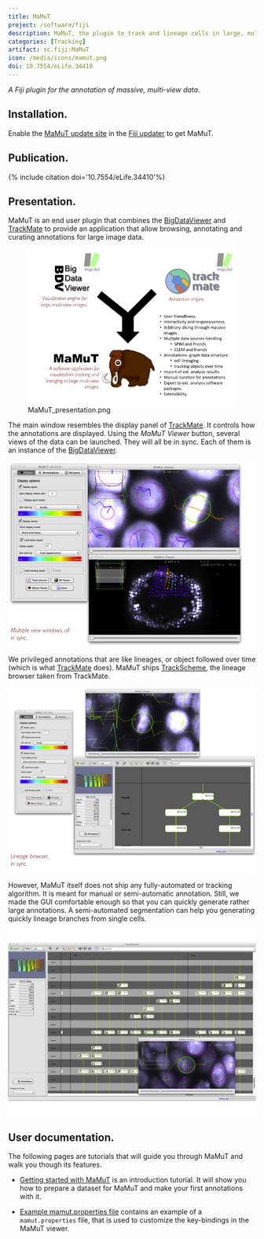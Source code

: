 ```yaml
---
title: MaMuT
project: /software/fiji
description: MaMuT, the plugin to track and lineage cells in large, multi-view images.
categories: [Tracking]
artifact: sc.fiji:MaMuT
icon: /media/icons/mamut.png
doi: 10.7554/eLife.34410
---
```


*A Fiji plugin for the annotation of massive, multi-view data.*

## Installation.

Enable the [MaMuT update site](http://sites.imagej.net/MaMuT/) in the [Fiji updater](/plugins/updater) to get MaMuT.



## Publication.

{% include citation doi='10.7554/eLife.34410'%}

## Presentation.

MaMuT is an end user plugin that combines the [BigDataViewer](/plugins/bdv) and [TrackMate](/plugins/trackmate) to provide an application that allow browsing, annotating and curating annotations for large image data.

<figure><img src="/media/plugins/mamut/mamut-presentation.png" title="MaMuT_presentation.png" width="600" alt="MaMuT_presentation.png" /><figcaption aria-hidden="true">MaMuT_presentation.png</figcaption></figure>

The main window resembles the display panel of [TrackMate](/plugins/trackmate). It controls how the annotations are displayed. Using the *MaMuT Viewer* button, several views of the data can be launched. They will all be in sync. Each of them is an instance of the [BigDataViewer](/plugins/bdv).

![](/media/plugins/mamut/mamut-windowsinsync.png)

We privileged annotations that are like lineages, or object followed over time (which is what [TrackMate](/plugins/trackmate) does). MaMuT ships [TrackScheme](/plugins/trackmate/trackscheme), the lineage browser taken from TrackMate.

![](/media/plugins/mamut/mamut-withtrackscheme.png)

However, MaMuT itself does not ship any fully-automated or tracking algorithm. It is meant for manual or semi-automatic annotation. Still, we made the GUI comfortable enough so that you can quickly generate rather large annotations. A semi-automated segmentation can help you generating quickly lineage branches from single cells.

![](/media/plugins/mamut/mamut-largeannotationsquickly.png)

## User documentation.

The following pages are tutorials that will guide you through MaMuT and walk you though its features.

-   [Getting started with MaMuT](/plugins/mamut/getting-started) is an introduction tutorial. It will show you how to prepare a dataset for MaMuT and make your first annotations with it.

<!-- -->

-   [Example mamut.properties file](/plugins/mamut/example-properties-file) contains an example of a `mamut.properties` file, that is used to customize the key-bindings in the MaMuT viewer.

